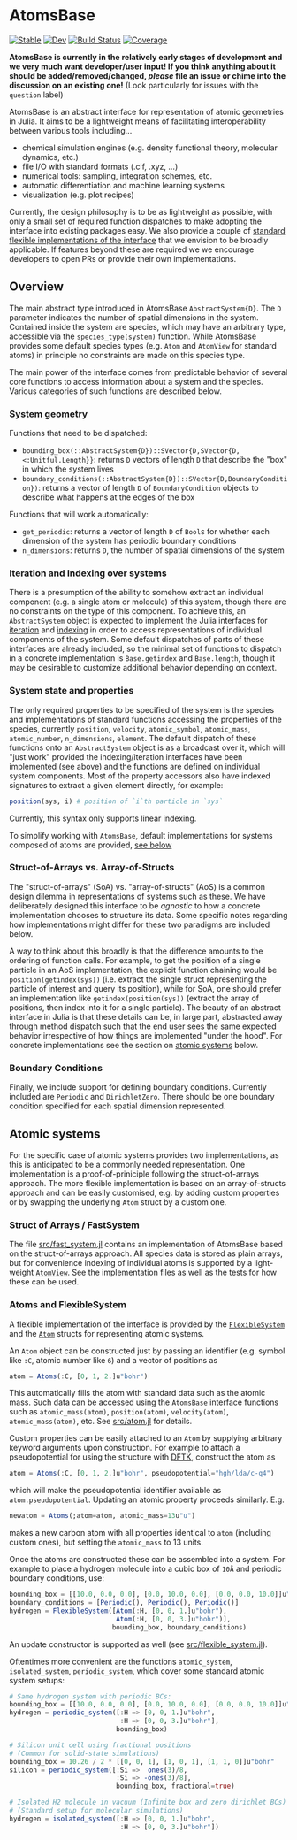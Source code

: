 # AtomsBase

[![Stable](https://img.shields.io/badge/docs-stable-blue.svg)](https://JuliaMolSim.github.io/AtomsBase.jl/stable)
[![Dev](https://img.shields.io/badge/docs-dev-blue.svg)](https://JuliaMolSim.github.io/AtomsBase.jl/dev)
[![Build Status](https://github.com/JuliaMolSim/AtomsBase.jl/workflows/CI/badge.svg)](https://github.com/JuliaMolSim/AtomsBase.jl/actions)
[![Coverage](https://codecov.io/gh/JuliaMolSim/AtomsBase.jl/branch/master/graph/badge.svg)](https://codecov.io/gh/JuliaMolSim/AtomsBase.jl)

**AtomsBase is currently in the relatively early stages of development and we very much want developer/user input! If you think anything about it should be added/removed/changed, _please_ file an issue or chime into the discussion on an existing one!** (Look particularly for issues with the `question` label)

AtomsBase is an abstract interface for representation of atomic geometries in Julia. It aims to be a lightweight means of facilitating interoperability between various tools including...
* chemical simulation engines (e.g. density functional theory, molecular dynamics, etc.)
* file I/O with standard formats (.cif, .xyz, ...)
* numerical tools: sampling, integration schemes, etc.
* automatic differentiation and machine learning systems
* visualization (e.g. plot recipes)

Currently, the design philosophy is to be as lightweight as possible, with only
a small set of required function dispatches to make adopting the interface into
existing packages easy. We also provide a couple of
[standard flexible implementations of the interface](#atomic-systems)
that we envision to be broadly applicable.
If features beyond these are required we
we encourage developers to open PRs or provide their own implementations.

## Overview
The main abstract type introduced in AtomsBase `AbstractSystem{D}`. The `D`
parameter indicates the number of spatial dimensions in the system.
Contained inside the system are species, which may have an arbitrary type,
accessible via the `species_type(system)` function.
While AtomsBase provides some default species types (e.g. `Atom` and `AtomView`
for standard atoms) in principle no constraints are made on this species type.

The main power of the interface comes from predictable behavior of several core
functions to access information about a system and the species.
Various categories of such functions are described below.

### System geometry
Functions that need to be dispatched:
* `bounding_box(::AbstractSystem{D})::SVector{D,SVector{D,<:Unitful.Length}}`: returns `D` vectors of length `D` that describe the "box" in which the system lives
* `boundary_conditions(::AbstractSystem{D})::SVector{D,BoundaryCondition})`: returns a vector of length `D` of `BoundaryCondition` objects to describe what happens at the edges of the box

Functions that will work automatically:
* `get_periodic`: returns a vector of length `D` of `Bool`s for whether each dimension of the system has periodic boundary conditions
* `n_dimensions`: returns `D`, the number of spatial dimensions of the system

### Iteration and Indexing over systems
There is a presumption of the ability to somehow extract an individual
component (e.g. a single atom or molecule) of this system, though there are no
constraints on the type of this component. To achieve this, an `AbstractSystem`
object is expected to implement the Julia interfaces for
[iteration](https://docs.julialang.org/en/v1/manual/interfaces/#man-interface-iteration)
and [indexing](https://docs.julialang.org/en/v1/manual/interfaces/#Indexing) in
order to access representations of individual components of the system. Some
default dispatches of parts of these interfaces are already included, so the
minimal set of functions to dispatch in a concrete implementation is
`Base.getindex` and `Base.length`, though it may be desirable to customize
additional behavior depending on context.

### System state and properties
The only required properties to be specified of the system is the species
and implementations of standard functions accessing the properties of the species,
currently `position`, `velocity`, `atomic_symbol`, `atomic_mass`, `atomic_number`,
`n_dimensions`, `element`. The default dispatch of these functions onto an
`AbstractSystem` object is as a broadcast over it, which will "just work"
provided the indexing/iteration interfaces have been implemented (see above)
and the functions are defined on individual system components. Most of the property
accessors also have indexed signatures to extract a given element directly, for example:
```julia
position(sys, i) # position of `i`th particle in `sys`
```
Currently, this syntax only supports linear indexing.

To simplify working with `AtomsBase`, default implementations for systems
composed of atoms are provided, [see below](#atomic-systems)

### Struct-of-Arrays vs. Array-of-Structs
The "struct-of-arrays" (SoA) vs. "array-of-structs" (AoS) is a common design
dilemma in representations of systems such as these. We have deliberately
designed this interface to be _agnostic_ to how a concrete implementation
chooses to structure its data. Some specific notes regarding how
implementations might differ for these two paradigms are included below.

A way to think about this broadly is that the difference amounts to the
ordering of function calls. For example, to get the position of a single
particle in an AoS implementation, the explicit function chaining would be
`position(getindex(sys))` (i.e. extract the single struct representing the
particle of interest and query its position), while for SoA, one should prefer
an implementation like `getindex(position(sys))` (extract the array of
positions, then index into it for a single particle). The beauty of an abstract
interface in Julia is that these details can be, in large part, abstracted away
through method dispatch such that the end user sees the same expected behavior
irrespective of how things are implemented "under the hood".
For concrete implementations see the section on [atomic systems](#atomic-systems) below.

### Boundary Conditions
Finally, we include support for defining boundary conditions. Currently
included are `Periodic` and `DirichletZero`. There should be one boundary
condition specified for each spatial dimension represented.

## Atomic systems
For the specific case of atomic systems provides two implementations,
as this is anticipated to be a commonly needed representation.
One implementation is a proof-of-priniciple following the struct-of-arrays approach.
The more flexible implementation is based on an array-of-structs approach
and can be easily customised, e.g. by adding custom properties or by swapping
the underlying `Atom` struct by a custom one.

### Struct of Arrays / FastSystem
The file [src/fast_system.jl](src/fast_system.jl) contains an implementation of
AtomsBase based on the struct-of-arrays approach. All species data is stored
as plain arrays, but for convenience indexing of individual atoms is supported
by a light-weight [`AtomView`](src/atomview.jl). See the implementation files
as well as the tests for how these can be used.

### Atoms and FlexibleSystem
A flexible implementation of the interface is provided by the
[`FlexibleSystem`]( src/flexible_system.jl) and the [`Atom`]( src/atom.jl) structs
for representing atomic systems.

An `Atom` object can be constructed
just by passing an identifier (e.g. symbol like `:C`, atomic number like `6`) and a vector
of positions as
```julia
atom = Atoms(:C, [0, 1, 2.]u"bohr")
```
This automatically fills the atom with standard data such as the atomic mass. Such data
can be accessed using the `AtomsBase` interface functions
such as `atomic_mass(atom)`, `position(atom)`, `velocity(atom)`, `atomic_mass(atom)`, etc.
See [src/atom.jl](src/atom.jl) for details.

Custom properties can be easily attached to an `Atom` by supplying arbitrary
keyword arguments upon construction. For example to attach a pseudopotential
for using the structure with [DFTK](https://dftk.org), construct the atom as
```julia
atom = Atoms(:C, [0, 1, 2.]u"bohr", pseudopotential="hgh/lda/c-q4")
```
which will make the pseudopotential identifier available as `atom.pseudopotential`.
Updating an atomic property proceeds similarly. E.g.
```julia
newatom = Atoms(;atom=atom, atomic_mass=13u"u")
```
makes a new carbon atom with all properties identical to `atom` (including custom ones),
but setting the `atomic_mass` to 13 units.

Once the atoms are constructed these can be assembled into a system.
For example to place a hydrogen molecule into a cubic box of `10Å` and periodic
boundary conditions, use:
```julia
bounding_box = [[10.0, 0.0, 0.0], [0.0, 10.0, 0.0], [0.0, 0.0, 10.0]]u"Å"
boundary_conditions = [Periodic(), Periodic(), Periodic()]
hydrogen = FlexibleSystem([Atom(:H, [0, 0, 1.]u"bohr"),
                           Atom(:H, [0, 0, 3.]u"bohr")],
                          bounding_box, boundary_conditions)
```
An update constructor is supported as well (see [src/flexible_system.jl](src/flexible_system.jl)).

Oftentimes more convenient are the functions
`atomic_system`, `isolated_system`, `periodic_system`,
which cover some standard atomic system setups:
```julia
# Same hydrogen system with periodic BCs:
bounding_box = [[10.0, 0.0, 0.0], [0.0, 10.0, 0.0], [0.0, 0.0, 10.0]]u"Å"
hydrogen = periodic_system([:H => [0, 0, 1.]u"bohr",
                            :H => [0, 0, 3.]u"bohr"],
                           bounding_box)

# Silicon unit cell using fractional positions
# (Common for solid-state simulations)
bounding_box = 10.26 / 2 * [[0, 0, 1], [1, 0, 1], [1, 1, 0]]u"bohr"
silicon = periodic_system([:Si =>  ones(3)/8,
                           :Si => -ones(3)/8],
                           bounding_box, fractional=true)

# Isolated H2 molecule in vacuum (Infinite box and zero dirichlet BCs)
# (Standard setup for molecular simulations)
hydrogen = isolated_system([:H => [0, 0, 1.]u"bohr",
                            :H => [0, 0, 3.]u"bohr"])

```
